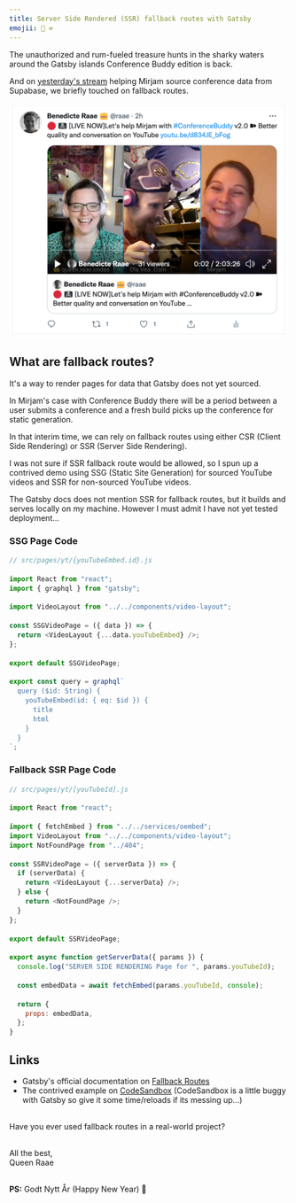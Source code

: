 ```yaml
---
title: Server Side Rendered (SSR) fallback routes with Gatsby
emojii: 🎇 ∞
---
```


The unauthorized and rum-fueled treasure hunts in the sharky waters around the Gatsby islands Conference Buddy edition is back.

And on [yesterday's stream](https://youtu.be/d834JE_bFog) helping Mirjam source conference data from Supabase, we briefly touched on fallback routes.

[![Screengrab of the intro](./yt-screenshot.png)](https://youtu.be/d834JE_bFog)

## What are fallback routes?

It's a way to render pages for data that Gatsby does not yet sourced.

In Mirjam's case with Conference Buddy there will be a period between a user submits a conference and a fresh build picks up the conference for static generation.

In that interim time, we can rely on fallback routes using either CSR (Client Side Rendering) or SSR (Server Side Rendering).

I was not sure if SSR fallback route would be allowed, so I spun up a contrived demo using SSG (Static Site Generation) for sourced YouTube videos and SSR for non-sourced YouTube videos.

The Gatsby docs does not mention SSR for fallback routes, but it builds and serves locally on my machine. However I must admit I have not yet tested deployment...

### SSG Page Code

```js
// src/pages/yt/{youTubeEmbed.id}.js

import React from "react";
import { graphql } from "gatsby";

import VideoLayout from "../../components/video-layout";

const SSGVideoPage = ({ data }) => {
  return <VideoLayout {...data.youTubeEmbed} />;
};

export default SSGVideoPage;

export const query = graphql`
  query ($id: String) {
    youTubeEmbed(id: { eq: $id }) {
      title
      html
    }
  }
`;
```

### Fallback SSR Page Code

```js
// src/pages/yt/[youTubeId].js

import React from "react";

import { fetchEmbed } from "../../services/oembed";
import VideoLayout from "../../components/video-layout";
import NotFoundPage from "../404";

const SSRVideoPage = ({ serverData }) => {
  if (serverData) {
    return <VideoLayout {...serverData} />;
  } else {
    return <NotFoundPage />;
  }
};

export default SSRVideoPage;

export async function getServerData({ params }) {
  console.log("SERVER SIDE RENDERING Page for ", params.youTubeId);

  const embedData = await fetchEmbed(params.youTubeId, console);

  return {
    props: embedData,
  };
}
```

## Links

- Gatsby's official documentation on [Fallback Routes](https://www.gatsbyjs.com/docs/reference/routing/file-system-route-api/#collection-route--fallback)
- The contrived example on [CodeSandbox](https://codesandbox.io/s/demo-ssr-fallback-route-9pteu?file=/src/pages/index.mdx) (CodeSandbox is a little buggy with Gatsby so give it some time/reloads if its messing up...)

&nbsp;  
Have you ever used fallback routes in a real-world project?

&nbsp;  
All the best,  
Queen Raae

&nbsp;  
**PS:** Godt Nytt År (Happy New Year) 🎇
